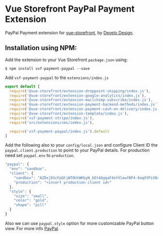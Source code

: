 # Vue Storefront PayPal Payment Extension

PayPal Payment extension for [vue-storefront](https://github.com/DivanteLtd/vue-storefront), by [Develo Design](https://develodesign.co.uk).

## Installation using NPM:

Add the extension to your Vue Storefront `package.json` using:
```shell
$ npm install vsf-payment-paypal --save
```

Add `vsf-payment-paypal` to the  `extensions/index.js`
```js
export default [
  require('@vue-storefront/extension-droppoint-shipping/index.js'),
  require('@vue-storefront/extension-google-analytics/index.js'),
  require('@vue-storefront/extension-mailchimp-subscribe/index.js'),
  require('@vue-storefront/extension-payment-backend-methods/index.js'),
  require('@vue-storefront/extension-payment-cash-on-delivery/index.js'),
  require('@vue-storefront/extension-template/index.js'),
  require('vsf-payment-stripe/index.js'),
  require('src/extensions/cms/index.js'),

  require('vsf-payment-paypal/index.js').default
]
```

Add the following also to your `config/local.json` and configure Client ID the `paypal.client.production` to point to your PayPal details. For production need set `paypal.env` to `production`.
```js
"paypal": {
  "env": "sandbox",
  "client": {
    "sandbox": "AZDxjDScFpQtjWTOUtWKbyN_bDt4OgqaF4eYXlewfBP4-8aqX3PiV8e1GWU6liB2CUXlkA59kJXE7M6R",
    "production": "<insert production client id>"
  },
  "style": {
    "size": "small",
    "color": "gold",
    "shape": "pill"
  }
}
```

Also we can use `paypal.style` option for more customizable PayPal button view. For more info [PayPal](https://developer.paypal.com/demo/checkout/#/pattern/checkout).
